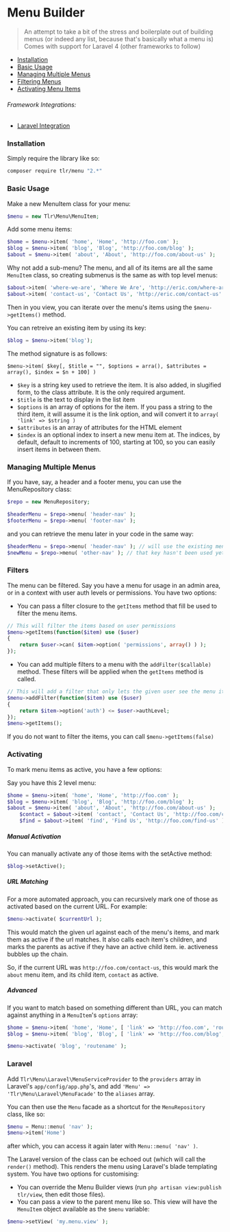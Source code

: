 Menu Builder
============

> An attempt to take a bit of the stress and boilerplate out of building menus (or indeed any list, because that's basically what a menu is)
> Comes with support for Laravel 4 (other frameworks to follow)

- [Installation](#installation)
- [Basic Usage](#basic-usage)
- [Managing Multiple Menus](#managing-multiple-menus)
- [Filtering Menus](#filters)
- [Activating Menu Items](#activating)

###### Framework Integrations:
- [Laravel Integration](#laravel)

### Installation

Simply require the library like so:

```bash
composer require tlr/menu "2.*"
````

### Basic Usage

Make a new MenuItem class for your menu:

```php
$menu = new Tlr\Menu\MenuItem;
```

Add some menu items:

```php
$home = $menu->item( 'home', 'Home', 'http://foo.com' );
$blog = $menu->item( 'blog', 'Blog', 'http://foo.com/blog' );
$about = $menu->item( 'about', 'About', 'http://foo.com/about-us' );
```

Why not add a sub-menu? The menu, and all of its items are all the same `MenuItem` class, so creating submenus is the same as with top level menus:

```php
$about->item( 'where-we-are', 'Where We Are', 'http://eric.com/where-are-we' );
$about->item( 'contact-us', 'Contact Us', 'http://eric.com/contact-us' );
```

Then in you view, you can iterate over the menu's items using the `$menu->getItems()` method.

You can retreive an existing item by using its key:

```php
$blog = $menu->item('blog');
```

The method signature is as follows:

```
$menu->item( $key[, $title = "", $options = arra(), $attributes = array(), $index = $n + 100] )
```

 - `$key` is a string key used to retrieve the item. It is also added, in slugified form, to the class attribute. It is the only required argument.
 - `$title` is the text to display in the list item
 - `$options` is an array of options for the item. If you pass a string to the third item, it will assume it is the link option, and will convert it to `array( 'link' => $string )`
 - `$attributes` is an array of attributes for the HTML element
 - `$index` is an optional index to insert a new menu item at. The indices, by default, default to increments of 100, starting at 100, so you can easily insert items in between them.

### Managing Multiple Menus

If you have, say, a header and a footer menu, you can use the MenuRepository class:

```php
$repo = new MenuRepository;

$headerMenu = $repo->menu( 'header-nav' );
$footerMenu = $repo->menu( 'footer-nav' );
```

and you can retrieve the menu later in your code in the same way:

```php
$headerMenu = $repo->menu( 'header-nav' ); // will use the existing menu instance cached with this key
$newMenu = $repo->menu( 'other-nav' ); // that key hasn't been used yet, so a new instance will be created and cached with that key
```

### Filters

The menu can be filtered. Say you have a menu for usage in an admin area, or in a context with user auth levels or permissions. You have two options:

- You can pass a filter closure to the `getItems` method that fill be used to filter the menu items.

```php
// This will filter the items based on user permissions
$menu->getItems(function($item) use ($user)
{
	return $user->can( $item->option( 'permissions', array() ) );
});
```

- You can add multiple filters to a menu with the `addFilter($callable)` method. These filters will be applied when the `getItems` method is called.

```php
// This will add a filter that only lets the given user see the menu items if they have the appropriate auth level
$menu->addFilter(function($item) use ($user)
{
	return $item->option('auth') <= $user->authLevel;
});
$menu->getItems();
```

If you do not want to filter the items, you can call `$menu->getItems(false)`

### Activating

To mark menu items as active, you have a few options:

Say you have this 2 level menu:

```php
$home = $menu->item( 'home', 'Home', 'http://foo.com' );
$blog = $menu->item( 'blog', 'Blog', 'http://foo.com/blog' );
$about = $menu->item( 'about', 'About', 'http://foo.com/about-us' );
    $contact = $about->item( 'contact', 'Contact Us', 'http://foo.com/contact-us' );
    $find = $about->item( 'find', 'Find Us', 'http://foo.com/find-us' );
```

##### Manual Activation

You can manually activate any of those items with the setActive method:
```php
$blog->setActive();
```

##### URL Matching

For a more automated approach, you can recursively mark one of those as activated based on the current URL. For example:

```php
$menu->activate( $currentUrl );
```

This would match the given url against each of the menu's items, and mark them as active if the url matches. It also calls each item's children, and marks the parents as active if they have an active child item. ie. activeness bubbles up the chain.

So, if the current URL was `http://foo.com/contact-us`, this would mark the `about` menu item, and its child item, `contact` as active.

##### Advanced

If you want to match based on something different than URL, you can match against anything in a `MenuItem`'s `options` array:

```php
$home = $menu->item( 'home', 'Home', [ 'link' => 'http://foo.com', 'routename' => 'home' ] );
$blog = $menu->item( 'blog', 'Blog', [ 'link' => 'http://foo.com/blog', 'routename' => 'blog' ] );

$menu->activate( 'blog', 'routename' );
```


### Laravel

Add `Tlr\Menu\Laravel\MenuServiceProvider` to the `providers` array in Laravel's `app/config/app.php`'s, and add `'Menu' => 'Tlr\Menu\Laravel\MenuFacade'` to the `aliases` array.

You can then use the `Menu` facade as a shortcut for the `MenuRepository` class, like so:
```php
$menu = Menu::menu( 'nav' );
$menu->item('Home')
```

after which, you can access it again later with `Menu::menu( 'nav' )`.

The Laravel version of the class can be echoed out (which will call the `render()` method). This renders the menu using Laravel's blade templating system. You have two options for customising:

 -  You can override the Menu Builder views (run `php artisan view:publish tlr/view`, then edit those files).
 -  You can pass a view to the parent menu like so. This view will have the `MenuItem` object available as the `$menu` variable:

```php
$menu->setView( 'my.menu.view' );
```
